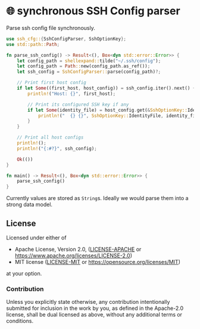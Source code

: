 # 🌐 synchronous SSH Config parser

Parse ssh config file synchronously.

```rust
use ssh_cfg::{SshConfigParser, SshOptionKey};
use std::path::Path;

fn parse_ssh_config() -> Result<(), Box<dyn std::error::Error>> {
    let config_path = shellexpand::tilde("~/.ssh/config");
    let config_path = Path::new(config_path.as_ref());
    let ssh_config = SshConfigParser::parse(config_path)?;

    // Print first host config
    if let Some((first_host, host_config)) = ssh_config.iter().next() {
        println!("Host: {}", first_host);

        // Print its configured SSH key if any
        if let Some(identity_file) = host_config.get(&SshOptionKey::IdentityFile) {
            println!("  {} {}", SshOptionKey::IdentityFile, identity_file);
        }
    }

    // Print all host configs
    println!();
    println!("{:#?}", ssh_config);

    Ok(())
}

fn main() -> Result<(), Box<dyn std::error::Error>> {
    parse_ssh_config()
}
```

Currently values are stored as `String`s. Ideally we would parse them into a
strong data model.

## License

Licensed under either of

* Apache License, Version 2.0, ([LICENSE-APACHE](LICENSE-APACHE) or https://www.apache.org/licenses/LICENSE-2.0)
* MIT license ([LICENSE-MIT](LICENSE-MIT) or https://opensource.org/licenses/MIT)

at your option.

### Contribution

Unless you explicitly state otherwise, any contribution intentionally submitted for inclusion in the work by you, as defined in the Apache-2.0 license, shall be dual licensed as above, without any additional terms or conditions.
